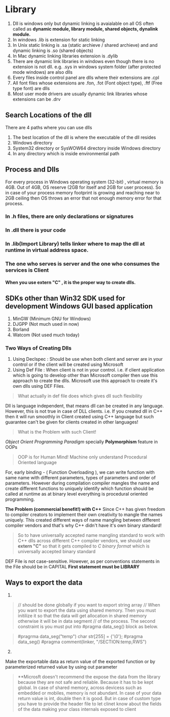 # Library
1. Dll is windows only but dynamic linking is avaialable on all OS often called as **dynamic module, library module, shared objects, dynalink module.**
2. In windows .lib is extension for static linking
3. In Unix static linking is .sa (static archieve / shared archieve) and and dynamic linking is .so (shared objects)
4. In Mac dynamic linking libraries extension is .dylib
5. There are dynamic link libraries in windows even though there is no extension is not dll.
   e.g. .sys in windows system folder (after protected mode windows) are also dlls
6. Every files inside control panel are dlls where their extensions are .cpl
7. All font files whose extensions are .fon, .fot (Font object type), .ftf (Free type font) are dlls
8. Most user mode drivers are usually dynamic link libraries whose extensions can be .drv

## Search Locations of the dll
There are 4 paths where you can use dlls
1. The best location of the dll is where the executable of the dll resides
2. Windows directory
3. System32 directory or SysWOW64 directory inside Windows directory 
4. In any directory which is inside environmental path

## Process and Dlls
For every process in Windows operating system (32-bit) , virtual memory is 4GB. Out of 4GB, OS reserve (2GB for itself and 2GB for user process). So in case of your process memory footprint is growing and reaching near to 2GB ceiling then OS throws an error that not enough memory error for that process.

### In .h files, there are only declarations or signatures
### In .dll there is your code
### In .lib(Import Library) tells linker where to map the dll at runtime in virtual address space.
### The one who serves is server and the one who consumes the services is Client

#### When you use extern "C" , it is the proper way to create dlls.

## SDKs other than Win32 SDK used for development Windows GUI based application
1. MinGW (Minimum GNU for Windows)
2. DJGPP (Not much used in now)
3. Borland
4. Watcom (Not used much today)

### Two Ways of Creating Dlls
1. Using Declspec : Should be use when both client and server are in your control or if the client will be created using Microsoft
2. Using Def File : When client is not in your control. i.e. if client application which is going to develop other than Microsoft compiler then use this approach to create the dlls. Microsoft use this approach to create it's own dlls using DEF Files.

> What actually in def file does which gives dll such flexibility

Dll is language independent, that means dll can be created in any language.
However, this is not true in case of DLL clients. i.e. If you created dll in C++ then it will run smoothly in Client created using C++ language but such guarantee can't be given for clients created in other languages!

> What is the Problem with such Client!

*Object Orient Programming Paradigm* specially **Polymorphism** feature in OOPs
> OOP is for Human Mind! Machine only understand Procedural Oriented language 

For, early binding - ( Function Overloading ), we can write function with same name with different parameters, types of parameters and order of parameters.
However during compilation compiler mangles the name and create different functions to uniquely identify which function should be called at runtime as at binary level everything is procedural oriented programming.

**The Problem (commercial benefit!) with C++**
Since C++ has given freedom to compiler creators to implement their own creativity to mangle the names uniquely. This created different ways of name mangling between different compiler vendors and that's why C++ didn't have it's own binary standard!

> So to have universally accepted name mangling standard to work with C++ dlls across different C++ compiler vendors, we should use **extern "C"** so that it gets compiled to *C binary format* which is universally accepted binary standard  


DEF File is not case-sensitive. However, as per conventions statements in the File should be in CAPITAL
**First statement must be LIBRARY**

## Ways to export the data
1. 
> // should be done globally if you want to export string array
> // When you want to export the data using shared memory. Then you must initilize it so that the data will get allocation in shared memory otherwise it will be in data segment
> // of the process. The second constraint is you must put into #pragma data_seg() block as below. 

> #pragrma data_seg("temp")
> char str[255] = {'\0'};
> #pragma data_seg()
> #pragma comment(linker, "/SECTION:temp,RWS")

2.
Make the exportable data as return value of the exported function or by parameterized returned value by using out parameter

> **Microsft doesn't recommend the expose the data from the library because they are not safe and reliable. Because it has to be kept global. In case of shared memory, across devicess such as embedded or mobiles, memory is not abundant.
> In case of your data return value is int, double then it is good. But in case of custom type you have to provide the header file to let clinet know about the fields of the data making your class internals exposed to client
